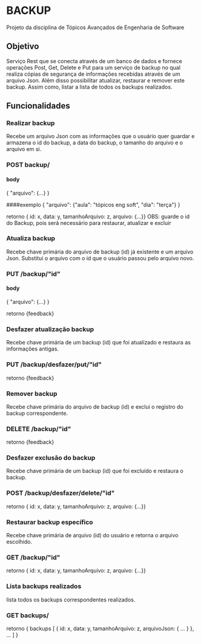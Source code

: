 # BACKUP
Projeto da disciplina de Tópicos Avançados de Engenharia de Software

## Objetivo

Serviço Rest que se conecta através de um banco de dados e fornece operações Post, Get, Delete e Put para um serviço de backup no qual realiza cópias de segurança de informações recebidas através de um arquivo Json. Além disso possibilitar atualizar, restaurar e remover este backup. Assim como, listar a lista de todos os backups realizados. 


## Funcionalidades

### Realizar backup
Recebe um arquivo Json com as informações que o usuário quer guardar e armazena o id do backup, a data do backup, o tamanho do arquivo e o arquivo em si. 

### POST backup/
#### body
{
  "arquivo": {...}
}

####exemplo
{
  "arquivo": {"aula": "tópicos eng soft", "dia": "terça"}
}

retorno { id: x, data: y, tamanhoArquivo: z, arquivo: {...}}
OBS: guarde o id do Backup, pois será necessário para restaurar, atualizar e excluir

### Atualiza backup
Recebe chave primária do arquivo de backup (id) já existente e um arquivo Json. Substitui o arquivo com o id que o usuário passou pelo arquivo novo.

### PUT /backup/"id"
#### body
{
  "arquivo": {...}
}

retorno {feedback}

### Desfazer atualização backup
Recebe chave primária de um backup (id) que foi atualizado e restaura as informações antigas.

### PUT /backup/desfazer/put/"id"
retorno {feedback}

### Remover backup
Recebe chave primária do arquivo de backup (id) e exclui o registro do backup correspondente. 

### DELETE /backup/"id"
retorno {feedback}

### Desfazer exclusão do backup
Recebe chave primária de um backup (id) que foi excluído e restaura o backup.

### POST /backup/desfazer/delete/"id"
retorno { id: x, data: y, tamanhoArquivo: z, arquivo: {...}}

### Restaurar backup específico
Recebe chave primária de arquivo (id) do usuário e retorna o arquivo escolhido.

### GET /backup/"id"
retorno { id: x, data: y, tamanhoArquivo: z, arquivo: {...}}

### Lista backups realizados
lista todos os backups correspondentes realizados.

### GET backups/
retorno { backups [ { id: x, data: y, tamanhoArquivo: z, arquivoJson: { … } }, ... ] }


